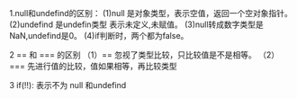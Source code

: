 1.null和undefind的区别：
  (1)null 是对象类型，表示空值，返回一个空对象指针。
  (2)undefind 是undefin类型 表示未定义,未赋值。
  (3)null转成数字类型是NaN,undefind是0。
  (4)if判断时，两个都为false。

2 == 和 === 的区别
  （1）== 忽视了类型比较，只比较值是不是相等。
  （2）=== 先进行值的比较，值如果相等，再比较类型
  
3 if(!!): 表示不为 null 和undefind